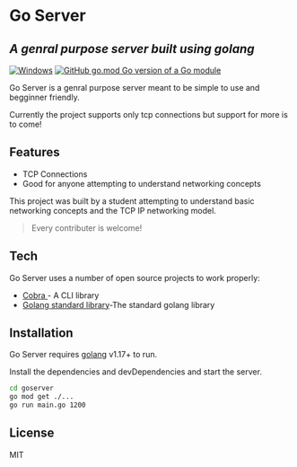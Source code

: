 # Go Server
## _A genral purpose server built using golang_

[![Windows](https://svgshare.com/i/ZhY.svg)](https://svgshare.com/i/ZhY.svg) [![GitHub go.mod Go version of a Go module](https://img.shields.io/github/go-mod/go-version/gomods/athens.svg)](https://github.com/gomods/athens)

Go Server is a genral purpose server meant to be simple to use and begginner friendly.

Currently the project supports only tcp connections but support for more is to come!

## Features

- TCP Connections
- Good for anyone attempting to understand networking concepts

This project was built by a student attempting to understand basic networking concepts and the TCP IP networking model.

> Every contributer is welcome!



## Tech

Go Server uses a number of open source projects to work properly:


- [Cobra ](https://github.com/spf13/cobra) - A CLI library
- [Golang standard library](https://pkg.go.dev/std)-The standard golang library



## Installation

Go Server requires [golang](https://go.dev/) v1.17+ to run.

Install the dependencies and devDependencies and start the server.

```sh
cd goserver
go mod get ./...
go run main.go 1200
```


## License

MIT


